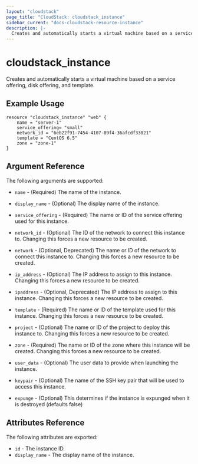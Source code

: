 ```yaml
---
layout: "cloudstack"
page_title: "CloudStack: cloudstack_instance"
sidebar_current: "docs-cloudstack-resource-instance"
description: |-
  Creates and automatically starts a virtual machine based on a service offering, disk offering, and template.
---
```


# cloudstack\_instance

Creates and automatically starts a virtual machine based on a service offering,
disk offering, and template.

## Example Usage

```
resource "cloudstack_instance" "web" {
    name = "server-1"
    service_offering= "small"
    network_id = "6eb22f91-7454-4107-89f4-36afcdf33021"
    template = "CentOS 6.5"
    zone = "zone-1"
}
```

## Argument Reference

The following arguments are supported:

* `name` - (Required) The name of the instance.

* `display_name` - (Optional) The display name of the instance.

* `service_offering` - (Required) The name or ID of the service offering used
    for this instance.

* `network_id` - (Optional) The ID of the network to connect this instance
    to. Changing this forces a new resource to be created.

* `network` - (Optional, Deprecated) The name or ID of the network to connect
    this instance to. Changing this forces a new resource to be created.

* `ip_address` - (Optional) The IP address to assign to this instance. Changing
    this forces a new resource to be created.

* `ipaddress` - (Optional, Deprecated) The IP address to assign to this instance.
    Changing this forces a new resource to be created.

* `template` - (Required) The name or ID of the template used for this
    instance. Changing this forces a new resource to be created.

* `project` - (Optional) The name or ID of the project to deploy this
    instance to. Changing this forces a new resource to be created.

* `zone` - (Required) The name or ID of the zone where this instance will be
    created. Changing this forces a new resource to be created.

* `user_data` - (Optional) The user data to provide when launching the
    instance.

* `keypair` - (Optional) The name of the SSH key pair that will be used to
    access this instance.

* `expunge` - (Optional) This determines if the instance is expunged when it is
    destroyed (defaults false)

## Attributes Reference

The following attributes are exported:

* `id` - The instance ID.
* `display_name` - The display name of the instance.
